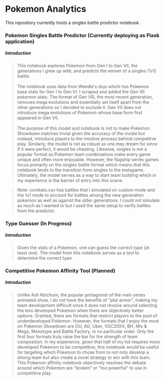 # Pokemon Analytics 
This repository currently hosts a singles battle predictor notebook.
<br>
### Pokemon Singles Battle Predictor (Currently deploying as Flask application)
##### Introduction
> This notebook explores Pokemon from Gen I to Gen VII, the generations I grew up with, and predicts the winner of a singles (1v1) battle. <br> <br> The notebook uses data from Weedle's dojo which has Pokemon base stats for Gen I to Gen VI. I scraped and added the Gen VII pokemon stats. The format of Gen VIII, the most recent generation, removes mega evolutions and essentially set itself apart from the other generations so I decided to exclude it. Gen VII does not introduce mega evolutions of Pokemon whose base form first appeared in Gen VII. <br> <br> The purpose of this model and notebook is not to make Pokemon Showdown matches trivial given the accuracy of the model but instead, introduce players to the intuitive process behind competitve play. Similarly, the model is not as robust as one may dream for since if it were perfect, it would be cheating. Likewise, singles is not a popular format as Pokemon team combinations make every game unique and often more enjoyable. However, the flagship series games focus primarily on the singles battle format which means that this notebook lends to the transition from singles to the metagame. Ultimately, the model serves as a way to start team building which in my experience is the barrier of entry into this scene.

> Note: combats.csv has battles that I simulated on custom mode and the 1v1 mode to account for battles among the new generation pokemon as well as against the older generations. I could not simulate as much as I wanted to but I used the same setup to verify battles from the predictor.

### Type Guesser (In Progress)
##### Introduction
> Given the stats of a Pokemon, one can guess the correct type (at least one). The model from this notebook serves as a tool to determine the correct type.

### Competitive Pokemon Affinity Tool (Planned)
##### Introduction
> Unlike Ash Ketchum, the popular protagonist of the main series animated show, I do not have the benefits of "plot armor", making my team development difficult since it does not revolve around selecting the less developed Pokemon when there are objectively better options. Granted, there are formats that restrict players to the pool of underdeveloped Pokemon. However, the formats that I enjoy the most on Pokemon Showdown are OU, AG, Uber, VGC20XX, BH, Mix & Mega, Monotype and Battle Factory, in no particular order. Only the first four formats truly raise the bar for the strength of team composition. In my experience, given that half of my list requires more developed Pokemon to be competitive, this notebook would be useful for targeting which Pokemon to chose from to not only develop a strong team but also create a novel strategy to win with this team. This Pokemon affinity notebook objectively resolves the debate around which Pokemon are "broken" or "too powerful" to use in competitive play.
